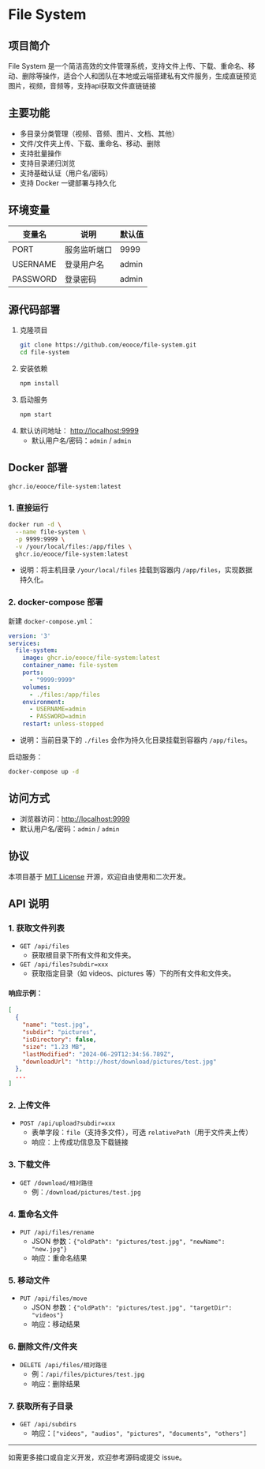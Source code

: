 # File System

## 项目简介

File System 是一个简洁高效的文件管理系统，支持文件上传、下载、重命名、移动、删除等操作，适合个人和团队在本地或云端搭建私有文件服务，生成直链预览图片，视频，音频等，支持api获取文件直链链接

## 主要功能
- 多目录分类管理（视频、音频、图片、文档、其他）
- 文件/文件夹上传、下载、重命名、移动、删除
- 支持批量操作
- 支持目录递归浏览
- 支持基础认证（用户名/密码）
- 支持 Docker 一键部署与持久化

## 环境变量

| 变量名    | 说明               | 默认值   |
|-----------|--------------------|----------|
| PORT      | 服务监听端口       | 9999     |
| USERNAME  | 登录用户名         | admin    |
| PASSWORD  | 登录密码          | admin    |

## 源代码部署

1. 克隆项目
   ```bash
   git clone https://github.com/eooce/file-system.git
   cd file-system
   ```
2. 安装依赖
   ```bash
   npm install
   ```
3. 启动服务
   ```bash
   npm start
   ```
4. 默认访问地址： [http://localhost:9999](http://localhost:9999)
   - 默认用户名/密码：`admin` / `admin`

## Docker 部署
```
ghcr.io/eooce/file-system:latest
```

### 1. 直接运行
```bash
docker run -d \
  --name file-system \
  -p 9999:9999 \
  -v /your/local/files:/app/files \
  ghcr.io/eooce/file-system:latest
```
- 说明：将主机目录 `/your/local/files` 挂载到容器内 `/app/files`，实现数据持久化。

### 2. docker-compose 部署

新建 `docker-compose.yml`：
```yaml
version: '3'
services:
  file-system:
    image: ghcr.io/eooce/file-system:latest
    container_name: file-system
    ports:
      - "9999:9999"
    volumes:
      - ./files:/app/files
    environment:
      - USERNAME=admin
      - PASSWORD=admin
    restart: unless-stopped
```
- 说明：当前目录下的 `./files` 会作为持久化目录挂载到容器内 `/app/files`。

启动服务：
```bash
docker-compose up -d
```

## 访问方式
- 浏览器访问：[http://localhost:9999](http://localhost:9999)
- 默认用户名/密码：`admin` / `admin`

## 协议

本项目基于 [MIT License](./LICENSE) 开源，欢迎自由使用和二次开发。

## API 说明

### 1. 获取文件列表
- `GET /api/files`
  - 获取根目录下所有文件和文件夹。
- `GET /api/files?subdir=xxx`
  - 获取指定目录（如 videos、pictures 等）下的所有文件和文件夹。

#### 响应示例：
```json
[
  {
    "name": "test.jpg",
    "subdir": "pictures",
    "isDirectory": false,
    "size": "1.23 MB",
    "lastModified": "2024-06-29T12:34:56.789Z",
    "downloadUrl": "http://host/download/pictures/test.jpg"
  },
  ...
]
```

### 2. 上传文件
- `POST /api/upload?subdir=xxx`
  - 表单字段：`file`（支持多文件），可选 `relativePath`（用于文件夹上传）
  - 响应：上传成功信息及下载链接

### 3. 下载文件
- `GET /download/相对路径`
  - 例：`/download/pictures/test.jpg`

### 4. 重命名文件
- `PUT /api/files/rename`
  - JSON 参数：`{"oldPath": "pictures/test.jpg", "newName": "new.jpg"}`
  - 响应：重命名结果

### 5. 移动文件
- `PUT /api/files/move`
  - JSON 参数：`{"oldPath": "pictures/test.jpg", "targetDir": "videos"}`
  - 响应：移动结果

### 6. 删除文件/文件夹
- `DELETE /api/files/相对路径`
  - 例：`/api/files/pictures/test.jpg`
  - 响应：删除结果

### 7. 获取所有子目录
- `GET /api/subdirs`
  - 响应：`["videos", "audios", "pictures", "documents", "others"]`

---

如需更多接口或自定义开发，欢迎参考源码或提交 issue。 
